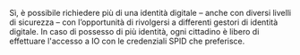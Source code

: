 Sì, è possibile richiedere più di una identità digitale – anche con diversi livelli di sicurezza – con l’opportunità di rivolgersi a differenti gestori di identità digitale. In caso di possesso di più identità, ogni cittadino è libero di effettuare l'accesso a IO con le credenziali SPID che preferisce.